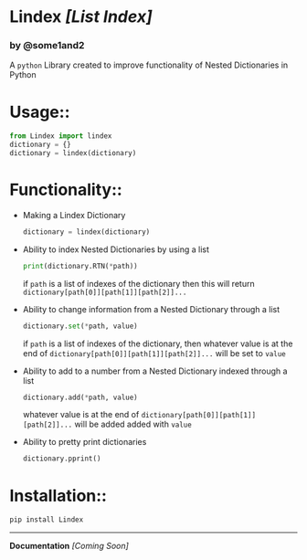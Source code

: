 # Lindex *[List Index]*
### by @some1and2
A `python` Library created to improve functionality of Nested Dictionaries in Python

# Usage::
```python
from Lindex import lindex
dictionary = {}
dictionary = lindex(dictionary)
```

# Functionality::

- Making a Lindex Dictionary
	```python
	dictionary = lindex(dictionary)
	```

- Ability to index Nested Dictionaries by using a list
	```python
	print(dictionary.RTN(*path))
	```

	if `path` is a list of indexes of the dictionary then this will return `dictionary[path[0]][path[1]][path[2]]...`


- Ability to change information from a Nested Dictionary through a list
	```python
	dictionary.set(*path, value)
	```
	if `path` is a list of indexes of the dictionary, then whatever value is at the end of `dictionary[path[0]][path[1]][path[2]]...` will be set to `value`

- Ability to add to a number from a Nested Dictionary indexed through a list
	```python
	dictionary.add(*path, value)
	```
	whatever value is at the end of `dictionary[path[0]][path[1]][path[2]]...` will be added added with `value`

- Ability to pretty print dictionaries
	```python
	dictionary.pprint()
	```

# Installation::
```python
pip install Lindex
```
---
**Documentation** *[Coming Soon]*